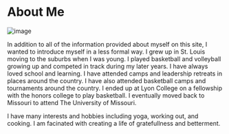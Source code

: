 # About Me

![image](https://media-exp1.licdn.com/dms/image/C4D03AQFrKLugPqABiw/profile-displayphoto-shrink_800_800/0/1663128469914?e=1671667200&v=beta&t=m5ldurVIL-pyi6efxOdpNIz3dDJYZDu8tGVBWfmzDpU)

   In addition to all of the information provided about myself on this site, I wanted to introduce myself in a less formal way. I grew up in St. Louis moving to the suburbs when I was young. I played basketball and volleyball growing up and competed in track during my later years. I have always loved school and learning. I have attended camps and leadership retreats in places around the country. I have also attended basketball camps and tournaments around the country. I ended up at Lyon College on a fellowship with the honors college to play basketball. I eventually moved back to Missouri to attend The University of Missouri. 

   I have many interests and hobbies including yoga, working out, and cooking. I am facinated with creating a life of gratefullness and betterment. 
